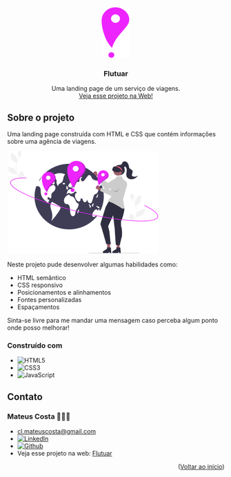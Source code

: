 <a name="readme-top"></a>

<br />
<div align="center">
  <a href="https://github.com/clmateus/Flutuar">
    <img src="./assets/favicon.svg" alt="Logo" />
  </a>

  <h3 align="center">Flutuar</h3>

  <p align="center">
    Uma landing page de um serviço de viagens.
    <br />
    <a href="https://clmateus.github.io/Flutuar"/>Veja esse projeto na Web!</a>
  </p>
</div>


## Sobre o projeto

Uma landing page construída com HTML e CSS que contém informações sobre uma agência de viagens.

<img src="./assets/img1.png"/>

Neste projeto pude desenvolver algumas habilidades como:
* HTML semântico
* CSS responsivo
* Posicionamentos e alinhamentos
* Fontes personalizadas
* Espaçamentos

Sinta-se livre para me mandar uma mensagem caso perceba algum ponto onde posso melhorar! 

### Construído com

* ![HTML5](https://img.shields.io/badge/html5-%23E34F26.svg?style=for-the-badge&logo=html5&logoColor=white)
* ![CSS3](https://img.shields.io/badge/css3-%231572B6.svg?style=for-the-badge&logo=css3&logoColor=white)
* ![JavaScript](https://img.shields.io/badge/javascript-%23323330.svg?style=for-the-badge&logo=javascript&logoColor=%23F7DF1E)

## Contato

### Mateus Costa 👨🏻‍💻
* cl.mateuscosta@gmail.com
* [![LinkedIn][linkedin-shield]][linkedin-url]
* [![Github][github-shield]][github-url]
* Veja esse projeto na web: [Flutuar](https://clmateus.github.io/Flutuar)

<p align="right">(<a href="#readme-top">Voltar ao início</a>)</p>

[github-shield]: https://img.shields.io/badge/github-%23121011.svg?style=for-the-badge&logo=github&logoColor=white
[github-url]: https://github.com/clmateus
[linkedin-shield]: https://img.shields.io/badge/-LinkedIn-black.svg?style=for-the-badge&logo=linkedin&colorB=555
[linkedin-url]: https://linkedin.com/in/clmateus
